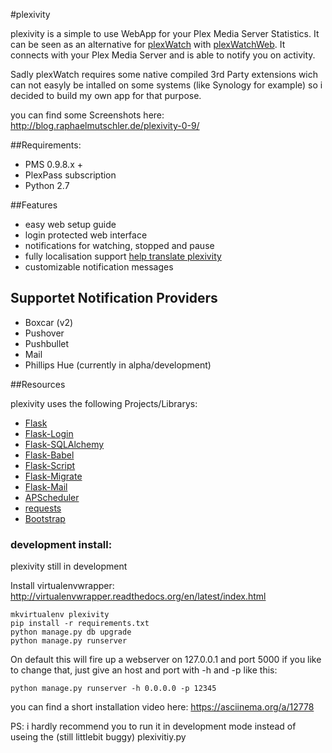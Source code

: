 #plexivity

plexivity is a simple to use WebApp for your Plex Media Server Statistics. It can be seen as an alternative for [plexWatch](https://github.com/ljunkie/plexWatch) with [plexWatchWeb](https://github.com/ecleese/plexWatchWeb/). It connects with your Plex Media Server and is able to notify you on activity.

Sadly plexWatch requires some native compiled 3rd Party extensions wich can not easyly be intalled on some systems (like Synology for example) so i decided to build my own app for that purpose.

you can find some Screenshots here: http://blog.raphaelmutschler.de/plexivity-0-9/

##Requirements:
* PMS 0.9.8.x +
* PlexPass subscription
* Python 2.7

##Features

* easy web setup guide
* login protected web interface
* notifications for watching, stopped and pause
* fully localisation support [help translate plexivity](https://www.transifex.com/projects/p/plexivity/)
* customizable notification messages

## Supportet Notification Providers

* Boxcar (v2)
* Pushover
* Pushbullet
* Mail
* Phillips Hue (currently in alpha/development)

##Resources

plexivity uses the following Projects/Librarys:

- [Flask](http://flask.pocoo.org/)
- [Flask-Login](https://github.com/maxcountryman/flask-login)
- [Flask-SQLAlchemy](https://github.com/mitsuhiko/flask-sqlalchemy)
- [Flask-Babel](https://github.com/mitsuhiko/flask-babel/)
- [Flask-Script](https://github.com/smurfix/flask-script)
- [Flask-Migrate](https://github.com/miguelgrinberg/Flask-Migrate)
- [Flask-Mail](https://github.com/mattupstate/flask-mail/)
- [APScheduler](https://bitbucket.org/agronholm/apscheduler/)
- [requests](https://github.com/kennethreitz/requests)
- [Bootstrap](http://getbootstrap.com/)

### development install:

plexivity still in development

Install virtualenvwrapper: http://virtualenvwrapper.readthedocs.org/en/latest/index.html

    mkvirtualenv plexivity
    pip install -r requirements.txt
    python manage.py db upgrade
    python manage.py runserver

On default this will fire up a webserver on 127.0.0.1 and port 5000 if you like to change that, just give an host and port with -h and -p like this:

    python manage.py runserver -h 0.0.0.0 -p 12345

you can find a short installation video here:
https://asciinema.org/a/12778

PS: i hardly recommend you to run it in development mode instead of useing the (still littlebit buggy) plexivitiy.py